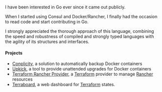 I have been interested in Go ever since it came out publicly.

When I started using Consul and Docker/Rancher, I finally had the occasion to read code and start contributing in Go.

I strongly appreciated the thorough approach of this language, combining the speed and robustness of compiled and strongly typed languages with the agility of its structures and interfaces.

#### Projects

* [Conplicity](https://github.com/camptocamp/conplicity), a solution to automatically backup Docker containers
* [Upkick](https://github.com/camptocamp/upkick), a tool to provide unattended upgrades for Docker containers
* [Terraform Rancher Provider](https://github.com/terraform-providers/terraform-provider-rancher), a [Terraform](https://terraform.io) provider to manage [Rancher](https://rancher.com) resources
* [Terraboard](https://github.com/camptocamp/terraboard), a web dashboard for [Terraform](https://terraform.io) states.
